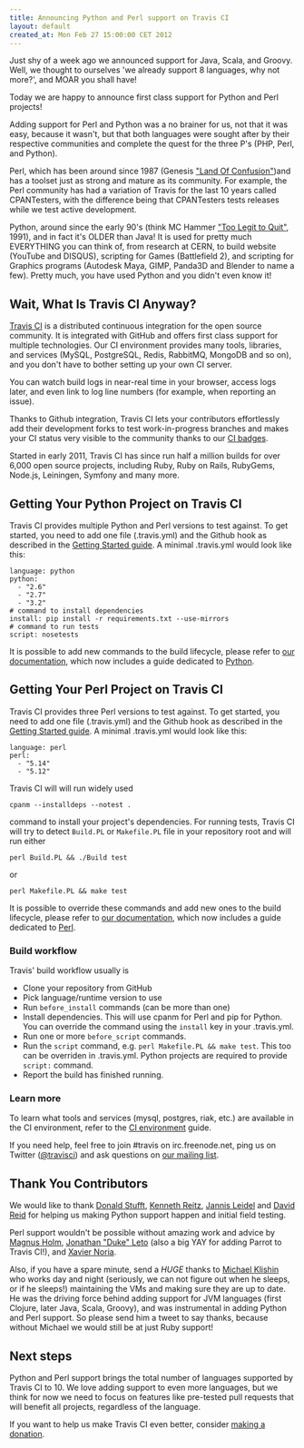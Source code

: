```yaml
---
title: Announcing Python and Perl support on Travis CI
layout: default
created_at: Mon Feb 27 15:00:00 CET 2012
---
```


Just shy of a week ago we announced support for Java, Scala, and Groovy. Well, we thought to ourselves 'we already support 8 languages, why not more?', and MOAR you shall have!

Today we are happy to announce first class support for Python and Perl projects!

Adding support for Perl and Python was a no brainer for us, not that it was easy, because it wasn't, but that both languages were sought after by their respective communities and complete the quest for the three P's (PHP, Perl, and Python). 

Perl, which has been around since 1987 (Genesis ["Land Of Confusion"](http://www.youtube.com/watch?v=1pkVLqSaahk))and has a toolset just as strong and mature as its community. For example, the Perl community has had a variation of Travis for the last 10 years called CPANTesters, with the difference being that CPANTesters tests releases while we test active development.

Python, around since the early 90's (think MC Hammer ["Too Legit to Quit"](http://youtu.be/_UJaLq4YOo0), 1991), and in fact it's OLDER than Java! It is used for pretty much EVERYTHING you can think of, from research at CERN, to build website (YouTube and DISQUS), scripting for Games (Battlefield 2), and scripting for Graphics programs (Autodesk Maya, GIMP, Panda3D and Blender to name a few). Pretty much, you have used Python and you didn't even know it!

## Wait, What Is Travis CI Anyway?

[Travis CI](http://travis-ci.org) is a distributed continuous integration for the open source community. It is integrated with GitHub and offers first class support for multiple technologies. Our CI environment provides many tools, libraries, and services (MySQL, PostgreSQL, Redis, RabbitMQ, MongoDB and so on), and you don't have to bother setting up your own CI server.

You can watch build logs in near-real time in your browser, access logs later, and even link to log line numbers (for example, when reporting an issue).

Thanks to Github integration, Travis CI lets your contributors effortlessly add their development forks to test work-in-progress branches and makes your CI status very visible to the community thanks to our [CI badges](http://about.travis-ci.org/docs/user/status-images/).

Started in early 2011, Travis CI has since run half a million builds for over 6,000 open source projects, including Ruby, Ruby on Rails, RubyGems, Node.js, Leiningen, Symfony and many more.


## Getting Your Python Project on Travis CI

Travis CI provides multiple Python and Perl versions to test against. To get started, you need to add one file
(.travis.yml) and the Github hook as described in the [Getting Started guide](http://about.travis-ci.org/docs/user/getting-started/). A minimal .travis.yml
would look like this:

    language: python
    python:
      - "2.6"
      - "2.7"
      - "3.2"
    # command to install dependencies
    install: pip install -r requirements.txt --use-mirrors
    # command to run tests
    script: nosetests

It is possible to add new commands to the build lifecycle, please refer to [our documentation](http://about.travis-ci.org/), which now includes a guide dedicated to [Python](http://about.travis-ci.org/docs/user/languages/python/).



## Getting Your Perl Project on Travis CI

Travis CI provides three Perl versions to test against. To get started, you need to add one file
(.travis.yml) and the Github hook as described in the [Getting Started guide](http://about.travis-ci.org/docs/user/getting-started/). A minimal .travis.yml
would look like this:

    language: perl
    perl:
      - "5.14"
      - "5.12"

Travis CI will will run widely used

    cpanm --installdeps --notest .

command to install your project's dependencies. For running tests, Travis CI will try to detect `Build.PL` or `Makefile.PL` file in your repository root
and will run either

    perl Build.PL && ./Build test

or

    perl Makefile.PL && make test

It is possible to override these commands and add new ones to the build lifecycle, please refer to [our documentation](http://about.travis-ci.org/), which now includes a guide dedicated to [Perl](http://about.travis-ci.org/docs/user/languages/perl/).




### Build workflow

Travis' build workflow usually is

 * Clone your repository from GitHub
 * Pick language/runtime version to use
 * Run `before_install` commands (can be more than one)
 * Install dependencies. This will use cpanm for Perl and pip for Python. You can override the command using the `install` key in your .travis.yml.
 * Run one or more `before_script` commands.
 * Run the `script` command, e.g. `perl Makefile.PL && make test`. This too can be overriden in .travis.yml. Python projects are required to provide `script:` command.
 * Report the build has finished running.



### Learn more

To learn what tools and services (mysql, postgres, riak, etc.) are available in the CI environment, refer to the [CI environment](http://about.travis-ci.org/docs/user/ci-environment/) guide.

If you need help, feel free to join #travis on irc.freenode.net, ping us on Twitter ([@travisci](http://twitter.com/travisci)) and ask questions on [our mailing list](https://groups.google.com/group/travis-ci).



## Thank You Contributors

We would like to thank [Donald Stufft](http://twitter.com/dstufft), [Kenneth Reitz](http://twitter.com/kennethreitz), [Jannis Leidel](http://twitter.com/jezdez) and [David Reid](http://twitter.com/dreid) for helping us making Python support happen and initial field testing.

Perl support wouldn't be possible without amazing work and advice by [Magnus Holm](http://twitter.com/judofyr), [Jonathan "Duke" Leto](http://twitter.com/dukeleto) (also a big YAY for adding Parrot to Travis CI!), and [Xavier Noria](http://twitter.com/fxn).

Also, if you have a spare minute, send a *HUGE* thanks to [Michael Klishin](http://twitter.com/michaelklishin) who works day and night (seriously, we can not figure out when he sleeps, or if he sleeps!) maintaining the VMs and making sure they are up to date. He was the driving force behind adding support for JVM languages (first Clojure, later Java, Scala, Groovy), and was instrumental in adding Python and Perl support. So please send him a tweet to say thanks, because without Michael we would still be at just Ruby support!


## Next steps

Python and Perl support brings the total number of languages supported by Travis CI to 10. We love adding support to even more languages, but we think for now we need to focus on features like pre-tested pull requests that will benefit all projects, regardless of the language.

If you want to help us make Travis CI even better, consider [making a donation](https://love.travis-ci.org).
